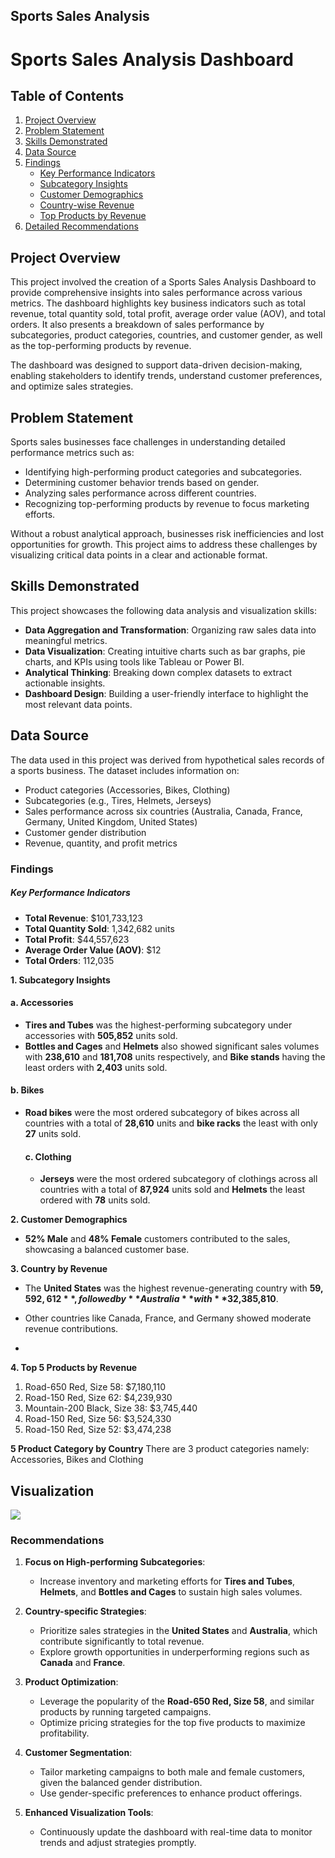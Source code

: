 ## Sports Sales Analysis

# Sports Sales Analysis Dashboard

## Table of Contents
1. [Project Overview](#project-overview)
2. [Problem Statement](#problem-statement)
3. [Skills Demonstrated](#skills-demonstrated)
4. [Data Source](#data-source)
5. [Findings](#in-depth-findings)
   - [Key Performance Indicators](#key-performance-indicators)
   - [Subcategory Insights](#subcategory-insights)
   - [Customer Demographics](#customer-demographics)
   - [Country-wise Revenue](#country-wise-revenue)
   - [Top Products by Revenue](#top-products-by-revenue)
6. [Detailed Recommendations](#detailed-recommendations)


## Project Overview
This project involved the creation of a Sports Sales Analysis Dashboard to provide comprehensive insights into sales performance across various metrics. The dashboard highlights key business indicators such as total revenue, total quantity sold, total profit, average order value (AOV), and total orders. It also presents a breakdown of sales performance by subcategories, product categories, countries, and customer gender, as well as the top-performing products by revenue.

The dashboard was designed to support data-driven decision-making, enabling stakeholders to identify trends, understand customer preferences, and optimize sales strategies.

## Problem Statement
Sports sales businesses face challenges in understanding detailed performance metrics such as:
- Identifying high-performing product categories and subcategories.
- Determining customer behavior trends based on gender.
- Analyzing sales performance across different countries.
- Recognizing top-performing products by revenue to focus marketing efforts.

Without a robust analytical approach, businesses risk inefficiencies and lost opportunities for growth. This project aims to address these challenges by visualizing critical data points in a clear and actionable format.

## Skills Demonstrated
This project showcases the following data analysis and visualization skills:
- **Data Aggregation and Transformation**: Organizing raw sales data into meaningful metrics.
- **Data Visualization**: Creating intuitive charts such as bar graphs, pie charts, and KPIs using tools like Tableau or Power BI.
- **Analytical Thinking**: Breaking down complex datasets to extract actionable insights.
- **Dashboard Design**: Building a user-friendly interface to highlight the most relevant data points.

## Data Source
The data used in this project was derived from hypothetical sales records of a sports business. The dataset includes information on:
- Product categories (Accessories, Bikes, Clothing)
- Subcategories (e.g., Tires, Helmets, Jerseys)
- Sales performance across six countries (Australia, Canada, France, Germany, United Kingdom, United States)
- Customer gender distribution
- Revenue, quantity, and profit metrics

### Findings

##### Key Performance Indicators
- **Total Revenue**: $101,733,123
- **Total Quantity Sold**: 1,342,682 units
- **Total Profit**: $44,557,623
- **Average Order Value (AOV)**: $12
- **Total Orders**: 112,035

**1. Subcategory Insights**
#### a. Accessories
- **Tires and Tubes** was the highest-performing subcategory under accessories with **505,852** units sold.
-  **Bottles and Cages** and **Helmets** also showed significant sales volumes with **238,610** and **181,708** units respectively, and **Bike stands** having the least orders with **2,403** units sold.

#### b. Bikes
- **Road bikes** were the most ordered subcategory of bikes across all countries with a total of **28,610** units and **bike racks** the least with only **27** units sold.

  #### c. Clothing
  - **Jerseys** were the most ordered subcategory of clothings across all countries with a total of **87,924** units sold and **Helmets** the least ordered with **78** units sold. 

**2. Customer Demographics**
- **52% Male** and **48% Female** customers contributed to the sales, showcasing a balanced customer base.

**3. Country by Revenue**
- The **United States** was the highest revenue-generating country with **$59,592,612**, followed by **Australia** with **$32,385,810**.
- Other countries like Canada, France, and Germany showed moderate revenue contributions.

- 

**4. Top 5 Products by Revenue**
1. Road-650 Red, Size 58: $7,180,110
2. Road-150 Red, Size 62: $4,239,930
3. Mountain-200 Black, Size 38: $3,745,440
4. Road-150 Red, Size 56: $3,524,330
5. Road-150 Red, Size 52: $3,474,238

**5 Product Category by Country**
There are 3 product categories namely: Accessories, Bikes and Clothing

## Visualization
![](images/sports_sales_analysis.png)

### Recommendations
1. **Focus on High-performing Subcategories**:
   - Increase inventory and marketing efforts for **Tires and Tubes**, **Helmets**, and **Bottles and Cages** to sustain high sales volumes.

2. **Country-specific Strategies**:
   - Prioritize sales strategies in the **United States** and **Australia**, which contribute significantly to total revenue.
   - Explore growth opportunities in underperforming regions such as **Canada** and **France**.

3. **Product Optimization**:
   - Leverage the popularity of the **Road-650 Red, Size 58**, and similar products by running targeted campaigns.
   - Optimize pricing strategies for the top five products to maximize profitability.

4. **Customer Segmentation**:
   - Tailor marketing campaigns to both male and female customers, given the balanced gender distribution.
   - Use gender-specific preferences to enhance product offerings.

5. **Enhanced Visualization Tools**:
   - Continuously update the dashboard with real-time data to monitor trends and adjust strategies promptly.



